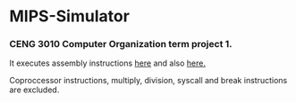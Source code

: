 # MIPS-Simulator
### CENG 3010 Computer Organization term project 1.

It executes assembly instructions [here](https://s3.us-west-2.amazonaws.com/secure.notion-static.com/f4538b0a-afe9-473d-bbd2-5bfdd72c78df/Untitled.png?X-Amz-Algorithm=AWS4-HMAC-SHA256&X-Amz-Credential=AKIAT73L2G45O3KS52Y5%2F20200426%2Fus-west-2%2Fs3%2Faws4_request&X-Amz-Date=20200426T130355Z&X-Amz-Expires=86400&X-Amz-Signature=87ec2872f920380c78050c5626d648dd8429c51ee7a88eb5a16f3e7b69e603ae&X-Amz-SignedHeaders=host&response-content-disposition=filename%20%3D%22Untitled.png%22)
and also [here.](https://s3.us-west-2.amazonaws.com/secure.notion-static.com/b855ad48-81ae-413f-8f70-cbc33df30d6c/Untitled.png?X-Amz-Algorithm=AWS4-HMAC-SHA256&X-Amz-Credential=AKIAT73L2G45O3KS52Y5%2F20200426%2Fus-west-2%2Fs3%2Faws4_request&X-Amz-Date=20200426T130358Z&X-Amz-Expires=86400&X-Amz-Signature=ed747d2d43d95994fa673308a94b5b4de5f21c1342b357dc71517588d227ab34&X-Amz-SignedHeaders=host&response-content-disposition=filename%20%3D%22Untitled.png%22)

Coproccessor instructions, multiply, division, syscall and break instructions are excluded.

